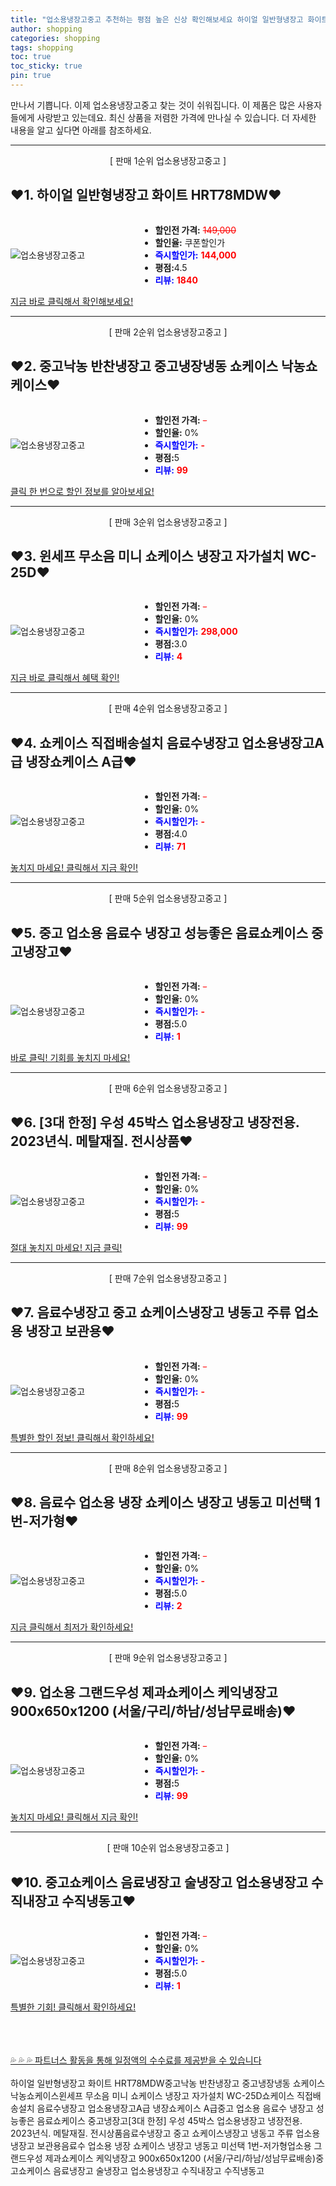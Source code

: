 ```yaml
---
title: "업소용냉장고중고 추천하는 평점 높은 신상 확인해보세요 하이얼 일반형냉장고 화이트 HRT78MDW"
author: shopping
categories: shopping
tags: shopping
toc: true
toc_sticky: true
pin: true
---
```

만나서 기쁩니다. 이제 업소용냉장고중고 찾는 것이 쉬워집니다. 이 제품은 많은 사용자들에게 사랑받고 있는데요. 최신 상품을 저렴한 가격에 만나실 수 있습니다. 더 자세한 내용을 알고 싶다면 아래를 참조하세요.

---
<p class="toplist" style="margin: 0 auto; display: block; width: fit-content;">[ 판매 1순위 업소용냉장고중고 ]</p>

<h2><strong>❤️1. 하이얼 일반형냉장고 화이트 HRT78MDW❤️</strong></h2>

<div style="display: flex; align-items: center;">
    <div style="flex: 0.4;">
        <img src="https://thumbnail8.coupangcdn.com/thumbnails/remote/230x230ex/image/retail/images/167723801691697-f1cebf69-f3bd-4661-beab-fa984e550142.jpg" alt="업소용냉장고중고" style="max-width: 100%;">
    </div>
    <div style="flex: 0.6; margin-left: 10px;">
        <ul>
            <li><strong>할인전 가격:</strong> <del style="color: red;">149,000</del></li>
            <li><strong>할인율:</strong> 쿠폰할인가</li>
            <li><span style='color:blue'><strong>즉시할인가:</strong></span> <span style='color:red'><strong>144,000</strong></span></li>
            <li><strong>평점:</strong>4.5</li>
            <li><span style='color:blue'><strong>리뷰:</strong></span> <span style='color:red'><strong>1840</strong></span></li>
        </ul>
    </div>
</div>
<div class="center">
    <a href="https://William4Davisa.github.io?lptag=AF9450613&subid=githubio&pageKey=54624687&traceid=V0-153&itemId=190593253&vendorItemId=3452077015" class="myButton">
        지금 바로 클릭해서 확인해보세요!
    </a>
</div>


---
<p class="toplist" style="margin: 0 auto; display: block; width: fit-content;">[ 판매 2순위 업소용냉장고중고 ]</p>

<h2><strong>❤️2. 중고낙농 반찬냉장고 중고냉장냉동 쇼케이스 낙농쇼케이스❤️</strong></h2>

<div style="display: flex; align-items: center;">
    <div style="flex: 0.4;">
        <img src="https://thumbnail10.coupangcdn.com/thumbnails/remote/230x230ex/image/vendor_inventory/bf0e/99ca53293de250d28fa079ff11497383d087f33db220c5d778ee78e45e96.jpg" alt="업소용냉장고중고" style="max-width: 100%;">
    </div>
    <div style="flex: 0.6; margin-left: 10px;">
        <ul>
            <li><strong>할인전 가격:</strong> <del style="color: red;">-</del></li>
            <li><strong>할인율:</strong> 0%</li>
            <li><span style='color:blue'><strong>즉시할인가:</strong></span> <span style='color:red'><strong>-</strong></span></li>
            <li><strong>평점:</strong>5</li>
            <li><span style='color:blue'><strong>리뷰:</strong></span> <span style='color:red'><strong>99</strong></span></li>
        </ul>
    </div>
</div>
<div class="center">
    <a href="https://William4Davisa.github.io?lptag=AF9450613&subid=githubio&pageKey=8156275745&traceid=V0-153&itemId=23237948058&vendorItemId=90270401031" class="myButton">
        클릭 한 번으로 할인 정보를 알아보세요!
    </a>
</div>


---
<p class="toplist" style="margin: 0 auto; display: block; width: fit-content;">[ 판매 3순위 업소용냉장고중고 ]</p>

<h2><strong>❤️3. 윈세프 무소음 미니 쇼케이스 냉장고 자가설치 WC-25D❤️</strong></h2>

<div style="display: flex; align-items: center;">
    <div style="flex: 0.4;">
        <img src="https://thumbnail8.coupangcdn.com/thumbnails/remote/230x230ex/image/retail/images/336092464955872-11dd5d28-5497-4910-8a89-f2ea94ab6408.jpg" alt="업소용냉장고중고" style="max-width: 100%;">
    </div>
    <div style="flex: 0.6; margin-left: 10px;">
        <ul>
            <li><strong>할인전 가격:</strong> <del style="color: red;">-</del></li>
            <li><strong>할인율:</strong> 0%</li>
            <li><span style='color:blue'><strong>즉시할인가:</strong></span> <span style='color:red'><strong>298,000</strong></span></li>
            <li><strong>평점:</strong>3.0</li>
            <li><span style='color:blue'><strong>리뷰:</strong></span> <span style='color:red'><strong>4</strong></span></li>
        </ul>
    </div>
</div>
<div class="center">
    <a href="https://William4Davisa.github.io?lptag=AF9450613&subid=githubio&pageKey=57835426&traceid=V0-153&itemId=200521228&vendorItemId=3476342637" class="myButton">
        지금 바로 클릭해서 혜택 확인!
    </a>
</div>


---
<p class="toplist" style="margin: 0 auto; display: block; width: fit-content;">[ 판매 4순위 업소용냉장고중고 ]</p>

<h2><strong>❤️4. 쇼케이스 직접배송설치 음료수냉장고 업소용냉장고A급 냉장쇼케이스 A급❤️</strong></h2>

<div style="display: flex; align-items: center;">
    <div style="flex: 0.4;">
        <img src="https://thumbnail8.coupangcdn.com/thumbnails/remote/230x230ex/image/vendor_inventory/cf86/a7d7f9c1bef8240794d3d69c5b44f82dea497e079cc2c81dac568f4f0997.jpg" alt="업소용냉장고중고" style="max-width: 100%;">
    </div>
    <div style="flex: 0.6; margin-left: 10px;">
        <ul>
            <li><strong>할인전 가격:</strong> <del style="color: red;">-</del></li>
            <li><strong>할인율:</strong> 0%</li>
            <li><span style='color:blue'><strong>즉시할인가:</strong></span> <span style='color:red'><strong>-</strong></span></li>
            <li><strong>평점:</strong>4.0</li>
            <li><span style='color:blue'><strong>리뷰:</strong></span> <span style='color:red'><strong>71</strong></span></li>
        </ul>
    </div>
</div>
<div class="center">
    <a href="https://William4Davisa.github.io?lptag=AF9450613&subid=githubio&pageKey=333330589&traceid=V0-153&itemId=1064598141&vendorItemId=81959199302" class="myButton">
        놓치지 마세요! 클릭해서 지금 확인!
    </a>
</div>


---
<p class="toplist" style="margin: 0 auto; display: block; width: fit-content;">[ 판매 5순위 업소용냉장고중고 ]</p>

<h2><strong>❤️5. 중고 업소용 음료수 냉장고 성능좋은 음료쇼케이스 중고냉장고❤️</strong></h2>

<div style="display: flex; align-items: center;">
    <div style="flex: 0.4;">
        <img src="https://thumbnail8.coupangcdn.com/thumbnails/remote/230x230ex/image/vendor_inventory/490d/fce85b0d5a5a9ee5dee48d90bdb8849c7316bc25cdc61a1dfb83ac3217b3.jpg" alt="업소용냉장고중고" style="max-width: 100%;">
    </div>
    <div style="flex: 0.6; margin-left: 10px;">
        <ul>
            <li><strong>할인전 가격:</strong> <del style="color: red;">-</del></li>
            <li><strong>할인율:</strong> 0%</li>
            <li><span style='color:blue'><strong>즉시할인가:</strong></span> <span style='color:red'><strong>-</strong></span></li>
            <li><strong>평점:</strong>5.0</li>
            <li><span style='color:blue'><strong>리뷰:</strong></span> <span style='color:red'><strong>1</strong></span></li>
        </ul>
    </div>
</div>
<div class="center">
    <a href="https://William4Davisa.github.io?lptag=AF9450613&subid=githubio&pageKey=1720220481&traceid=V0-153&itemId=2927851850&vendorItemId=80163482011" class="myButton">
        바로 클릭! 기회를 놓치지 마세요!
    </a>
</div>


---
<p class="toplist" style="margin: 0 auto; display: block; width: fit-content;">[ 판매 6순위 업소용냉장고중고 ]</p>

<h2><strong>❤️6. [3대 한정] 우성 45박스 업소용냉장고 냉장전용. 2023년식. 메탈재질. 전시상품❤️</strong></h2>

<div style="display: flex; align-items: center;">
    <div style="flex: 0.4;">
        <img src="https://thumbnail8.coupangcdn.com/thumbnails/remote/230x230ex/image/vendor_inventory/974c/56bf7a6b31fdbe7bc92de55c77bf243a669d0e99343ced212c075aff44ec.jpg" alt="업소용냉장고중고" style="max-width: 100%;">
    </div>
    <div style="flex: 0.6; margin-left: 10px;">
        <ul>
            <li><strong>할인전 가격:</strong> <del style="color: red;">-</del></li>
            <li><strong>할인율:</strong> 0%</li>
            <li><span style='color:blue'><strong>즉시할인가:</strong></span> <span style='color:red'><strong>-</strong></span></li>
            <li><strong>평점:</strong>5</li>
            <li><span style='color:blue'><strong>리뷰:</strong></span> <span style='color:red'><strong>99</strong></span></li>
        </ul>
    </div>
</div>
<div class="center">
    <a href="https://William4Davisa.github.io?lptag=AF9450613&subid=githubio&pageKey=8020044940&traceid=V0-153&itemId=22409468320&vendorItemId=89454320912" class="myButton">
        절대 놓치지 마세요! 지금 클릭!
    </a>
</div>


---
<p class="toplist" style="margin: 0 auto; display: block; width: fit-content;">[ 판매 7순위 업소용냉장고중고 ]</p>

<h2><strong>❤️7. 음료수냉장고 중고 쇼케이스냉장고 냉동고 주류 업소용 냉장고 보관용❤️</strong></h2>

<div style="display: flex; align-items: center;">
    <div style="flex: 0.4;">
        <img src="https://thumbnail7.coupangcdn.com/thumbnails/remote/230x230ex/image/vendor_inventory/1000/c672d97866d531955e036e1b6f9476e103a553e051609618b3fab7c5a938.jpg" alt="업소용냉장고중고" style="max-width: 100%;">
    </div>
    <div style="flex: 0.6; margin-left: 10px;">
        <ul>
            <li><strong>할인전 가격:</strong> <del style="color: red;">-</del></li>
            <li><strong>할인율:</strong> 0%</li>
            <li><span style='color:blue'><strong>즉시할인가:</strong></span> <span style='color:red'><strong>-</strong></span></li>
            <li><strong>평점:</strong>5</li>
            <li><span style='color:blue'><strong>리뷰:</strong></span> <span style='color:red'><strong>99</strong></span></li>
        </ul>
    </div>
</div>
<div class="center">
    <a href="https://William4Davisa.github.io?lptag=AF9450613&subid=githubio&pageKey=7730334809&traceid=V0-153&itemId=20770932790&vendorItemId=87840889267" class="myButton">
        특별한 할인 정보! 클릭해서 확인하세요!
    </a>
</div>


---
<p class="toplist" style="margin: 0 auto; display: block; width: fit-content;">[ 판매 8순위 업소용냉장고중고 ]</p>

<h2><strong>❤️8. 음료수 업소용 냉장 쇼케이스 냉장고 냉동고 미선택 1번-저가형❤️</strong></h2>

<div style="display: flex; align-items: center;">
    <div style="flex: 0.4;">
        <img src="https://thumbnail8.coupangcdn.com/thumbnails/remote/230x230ex/image/vendor_inventory/2c3a/3bafdb1404eb10c407653b01eb0ba4f0ab061f3c3a8c73091ac9748b387d.jpg" alt="업소용냉장고중고" style="max-width: 100%;">
    </div>
    <div style="flex: 0.6; margin-left: 10px;">
        <ul>
            <li><strong>할인전 가격:</strong> <del style="color: red;">-</del></li>
            <li><strong>할인율:</strong> 0%</li>
            <li><span style='color:blue'><strong>즉시할인가:</strong></span> <span style='color:red'><strong>-</strong></span></li>
            <li><strong>평점:</strong>5.0</li>
            <li><span style='color:blue'><strong>리뷰:</strong></span> <span style='color:red'><strong>2</strong></span></li>
        </ul>
    </div>
</div>
<div class="center">
    <a href="https://William4Davisa.github.io?lptag=AF9450613&subid=githubio&pageKey=5859538688&traceid=V0-153&itemId=10219769850&vendorItemId=81380047649" class="myButton">
        지금 클릭해서 최저가 확인하세요!
    </a>
</div>


---
<p class="toplist" style="margin: 0 auto; display: block; width: fit-content;">[ 판매 9순위 업소용냉장고중고 ]</p>

<h2><strong>❤️9. 업소용 그랜드우성 제과쇼케이스 케익냉장고 900x650x1200 (서울/구리/하남/성남무료배송)❤️</strong></h2>

<div style="display: flex; align-items: center;">
    <div style="flex: 0.4;">
        <img src="https://thumbnail10.coupangcdn.com/thumbnails/remote/230x230ex/image/vendor_inventory/460f/9baf6a622805b5f52f2a2b82b2907f923bbb81fe711fd633611621978848.jpg" alt="업소용냉장고중고" style="max-width: 100%;">
    </div>
    <div style="flex: 0.6; margin-left: 10px;">
        <ul>
            <li><strong>할인전 가격:</strong> <del style="color: red;">-</del></li>
            <li><strong>할인율:</strong> 0%</li>
            <li><span style='color:blue'><strong>즉시할인가:</strong></span> <span style='color:red'><strong>-</strong></span></li>
            <li><strong>평점:</strong>5</li>
            <li><span style='color:blue'><strong>리뷰:</strong></span> <span style='color:red'><strong>99</strong></span></li>
        </ul>
    </div>
</div>
<div class="center">
    <a href="https://William4Davisa.github.io?lptag=AF9450613&subid=githubio&pageKey=7766475965&traceid=V0-153&itemId=20956051599&vendorItemId=88021830110" class="myButton">
        놓치지 마세요! 클릭해서 지금 확인!
    </a>
</div>


---
<p class="toplist" style="margin: 0 auto; display: block; width: fit-content;">[ 판매 10순위 업소용냉장고중고 ]</p>

<h2><strong>❤️10. 중고쇼케이스 음료냉장고 술냉장고 업소용냉장고 수직내장고 수직냉동고❤️</strong></h2>

<div style="display: flex; align-items: center;">
    <div style="flex: 0.4;">
        <img src="https://thumbnail9.coupangcdn.com/thumbnails/remote/230x230ex/image/vendor_inventory/b461/25ac0c69ae2d0d70d18f416ea6ba058367d4a5e2c43f144cfee9eddaf0c3.jpg" alt="업소용냉장고중고" style="max-width: 100%;">
    </div>
    <div style="flex: 0.6; margin-left: 10px;">
        <ul>
            <li><strong>할인전 가격:</strong> <del style="color: red;">-</del></li>
            <li><strong>할인율:</strong> 0%</li>
            <li><span style='color:blue'><strong>즉시할인가:</strong></span> <span style='color:red'><strong>-</strong></span></li>
            <li><strong>평점:</strong>5.0</li>
            <li><span style='color:blue'><strong>리뷰:</strong></span> <span style='color:red'><strong>1</strong></span></li>
        </ul>
    </div>
</div>
<div class="center">
    <a href="https://William4Davisa.github.io?lptag=AF9450613&subid=githubio&pageKey=2060774316&traceid=V0-153&itemId=3502064990&vendorItemId=83453318753" class="myButton">
        특별한 기회! 클릭해서 확인하세요!
    </a>
</div>

<br><br><br>[💦 💦 💦 파트너스 활동을 통해 일정액의 수수료를 제공받을 수 있습니다](https://link.coupang.com/a/bcpT2c)<br><br>하이얼 일반형냉장고 화이트 HRT78MDW중고낙농 반찬냉장고 중고냉장냉동 쇼케이스 낙농쇼케이스윈세프 무소음 미니 쇼케이스 냉장고 자가설치 WC-25D쇼케이스 직접배송설치 음료수냉장고 업소용냉장고A급 냉장쇼케이스 A급중고 업소용 음료수 냉장고 성능좋은 음료쇼케이스 중고냉장고[3대 한정] 우성 45박스 업소용냉장고 냉장전용. 2023년식. 메탈재질. 전시상품음료수냉장고 중고 쇼케이스냉장고 냉동고 주류 업소용 냉장고 보관용음료수 업소용 냉장 쇼케이스 냉장고 냉동고 미선택 1번-저가형업소용 그랜드우성 제과쇼케이스 케익냉장고 900x650x1200 (서울/구리/하남/성남무료배송)중고쇼케이스 음료냉장고 술냉장고 업소용냉장고 수직내장고 수직냉동고